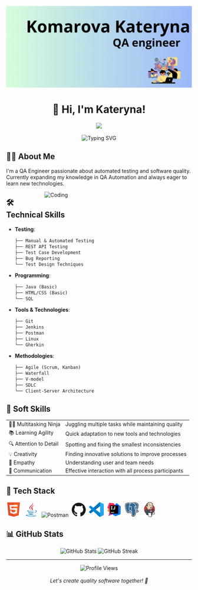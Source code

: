 <div align="center">
  <a href="https://www.linkedin.com/in/%D0%B5%D0%BA%D0%B0%D1%82%D0%B5%D1%80%D0%B8%D0%BD%D0%B0-%D0%BA%D0%BE%D0%BC%D0%B0%D1%80%D0%BE%D0%B2%D0%B0-584aab210/">
    <img src="https://github.com/Kateryna-Komarova/Kateryna-Komarova/blob/main/MyIcons/qa1.png" alt="Header" width="600">
  </a>
</div>

<div align="center">
  
  # 👋 Hi, I'm Kateryna!
  
  <p align="center">
    <a href="https://www.linkedin.com/in/%D0%B5%D0%BA%D0%B0%D1%82%D0%B5%D1%80%D0%B8%D0%BD%D0%B0-%D0%BA%D0%BE%D0%BC%D0%B0%D1%80%D0%BE%D0%B2%D0%B0-584aab210/">
      <img src="https://img.shields.io/badge/linkedin-%230077B5.svg?&style=for-the-badge&logo=linkedin&logoColor=white" />
    </a>
  </p>
  
  <img src="https://readme-typing-svg.herokuapp.com?font=Fira+Code&pause=1000&color=2C955C&center=true&vCenter=true&width=435&lines=QA+Engineer;Automation+Testing+Enthusiast;Always+Learning" alt="Typing SVG" />
</div>

## 👩‍💻 About Me

I'm a QA Engineer passionate about automated testing and software quality. Currently expanding my knowledge in QA Automation and always eager to learn new technologies.

<img align="right" alt="Coding" width="400" src="https://media.giphy.com/media/v1.Y2lkPTc5MGI3NjExcDN1Z2dpd2Q2bHd4OWRvNzA5ZHFxb2E0M2lsbXhha3BqbzFvcjVvdyZlcD12MV9pbnRlcm5hbF9naWZfYnlfaWQmY3Q9Zw/L1R1tvI9svkIWwpVYr/giphy.gif">

## 🛠 Technical Skills

- **Testing**:
  ```
  ├── Manual & Automated Testing
  ├── REST API Testing
  ├── Test Case Development
  ├── Bug Reporting
  └── Test Design Techniques
  ```

- **Programming**:
  ```
  ├── Java (Basic)
  ├── HTML/CSS (Basic)
  └── SQL
  ```

- **Tools & Technologies**:
  ```
  ├── Git
  ├── Jenkins
  ├── Postman
  ├── Linux
  └── Gherkin
  ```

- **Methodologies**:
  ```
  ├── Agile (Scrum, Kanban)
  ├── Waterfall
  ├── V-model
  ├── SDLC
  └── Client-Server Architecture
  ```

## 🌱 Soft Skills

<table>
  <tr>
    <td>🥷🏻 Multitasking Ninja</td>
    <td>Juggling multiple tasks while maintaining quality</td>
  </tr>
  <tr>
    <td>📚 Learning Agility</td>
    <td>Quick adaptation to new tools and technologies</td>
  </tr>
  <tr>
    <td>🔍 Attention to Detail</td>
    <td>Spotting and fixing the smallest inconsistencies</td>
  </tr>
  <tr>
    <td>💡 Creativity</td>
    <td>Finding innovative solutions to improve processes</td>
  </tr>
  <tr>
    <td>🤝 Empathy</td>
    <td>Understanding user and team needs</td>
  </tr>
  <tr>
    <td>📢 Communication</td>
    <td>Effective interaction with all process participants</td>
  </tr>
</table>

## 🔧 Tech Stack

<div align="left">
  <img src="https://raw.githubusercontent.com/devicons/devicon/master/icons/html5/html5-original.svg" alt="HTML5" width="40" height="40"/>&nbsp;
  <img src="https://raw.githubusercontent.com/devicons/devicon/master/icons/java/java-original.svg" alt="Java" width="40" height="40"/>&nbsp;
  <img src="https://www.vectorlogo.zone/logos/getpostman/getpostman-icon.svg" alt="Postman" width="40" height="40"/>&nbsp;
  <img src="https://raw.githubusercontent.com/devicons/devicon/master/icons/github/github-original.svg" alt="GitHub" width="40" height="40"/>&nbsp;
  <img src="https://raw.githubusercontent.com/devicons/devicon/master/icons/vscode/vscode-original.svg" alt="VS Code" width="40" height="40"/>&nbsp;
  <img src="https://raw.githubusercontent.com/devicons/devicon/master/icons/intellij/intellij-original.svg" alt="IntelliJ" width="40" height="40"/>&nbsp;
  <img src="https://raw.githubusercontent.com/devicons/devicon/master/icons/postgresql/postgresql-original.svg" alt="PostgreSQL" width="40" height="40"/>&nbsp;
  <img src="https://raw.githubusercontent.com/devicons/devicon/master/icons/jenkins/jenkins-original.svg" alt="Jenkins" width="40" height="40"/>
</div>

## 📊 GitHub Stats

<div align="center">
  <img src="https://github-readme-stats.vercel.app/api?username=Kateryna-Komarova&show_icons=true&theme=radical" alt="GitHub Stats" />
  <img src="https://github-readme-streak-stats.herokuapp.com/?user=Kateryna-Komarova&theme=radical" alt="GitHub Streak" />
</div>

---

<div align="center">
  <img src="https://komarev.com/ghpvc/?username=Kateryna-Komarova&color=green" alt="Profile Views" />
  <br><br>
  <i>Let's create quality software together! 🚀</i>
</div>

<!---
Kateryna-Komarova/Kateryna-Komarova is a ✨ special ✨ repository because its `README.md` (this file) appears on your GitHub profile.
You can click the Preview link to take a look at your changes.
--->
